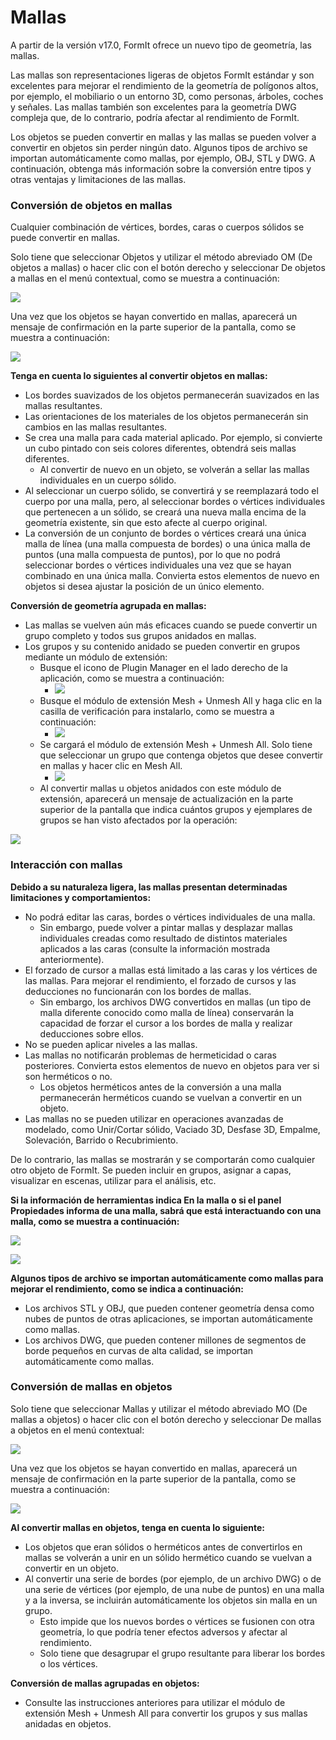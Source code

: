 # Mallas

A partir de la versión v17.0, FormIt ofrece un nuevo tipo de geometría, las mallas.

Las mallas son representaciones ligeras de objetos FormIt estándar y son excelentes para mejorar el rendimiento de la geometría de polígonos altos, por ejemplo, el mobiliario o un entorno 3D, como personas, árboles, coches y señales. Las mallas también son excelentes para la geometría DWG compleja que, de lo contrario, podría afectar al rendimiento de FormIt.

Los objetos se pueden convertir en mallas y las mallas se pueden volver a convertir en objetos sin perder ningún dato. Algunos tipos de archivo se importan automáticamente como mallas, por ejemplo, OBJ, STL y DWG. A continuación, obtenga más información sobre la conversión entre tipos y otras ventajas y limitaciones de las mallas.

### Conversión de objetos en mallas

Cualquier combinación de vértices, bordes, caras o cuerpos sólidos se puede convertir en mallas.

Solo tiene que seleccionar Objetos y utilizar el método abreviado OM \(De objetos a mallas\) o hacer clic con el botón derecho y seleccionar De objetos a mallas en el menú contextual, como se muestra a continuación:

![](../.gitbook/assets/context-menu_object-to-mesh.PNG)

Una vez que los objetos se hayan convertido en mallas, aparecerá un mensaje de confirmación en la parte superior de la pantalla, como se muestra a continuación:

![](../.gitbook/assets/success_object-to-mesh.PNG)

**Tenga en cuenta lo siguientes al convertir objetos en mallas:**

* Los bordes suavizados de los objetos permanecerán suavizados en las mallas resultantes.
* Las orientaciones de los materiales de los objetos permanecerán sin cambios en las mallas resultantes.
* Se crea una malla para cada material aplicado. Por ejemplo, si convierte un cubo pintado con seis colores diferentes, obtendrá seis mallas diferentes.
   * Al convertir de nuevo en un objeto, se volverán a sellar las mallas individuales en un cuerpo sólido.
* Al seleccionar un cuerpo sólido, se convertirá y se reemplazará todo el cuerpo por una malla, pero, al seleccionar bordes o vértices individuales que pertenecen a un sólido, se creará una nueva malla encima de la geometría existente, sin que esto afecte al cuerpo original.
* La conversión de un conjunto de bordes o vértices creará una única malla de línea \(una malla compuesta de bordes\) o una única malla de puntos \(una malla compuesta de puntos\), por lo que no podrá seleccionar bordes o vértices individuales una vez que se hayan combinado en una única malla. Convierta estos elementos de nuevo en objetos si desea ajustar la posición de un único elemento.

**Conversión de geometría agrupada en mallas:**

* Las mallas se vuelven aún más eficaces cuando se puede convertir un grupo completo y todos sus grupos anidados en mallas.
* Los grupos y su contenido anidado se pueden convertir en grupos mediante un módulo de extensión:
   * Busque el icono de Plugin Manager en el lado derecho de la aplicación, como se muestra a continuación:
      * ![](../.gitbook/assets/plugin-manager_icon.PNG)
   * Busque el módulo de extensión Mesh + Unmesh All y haga clic en la casilla de verificación para instalarlo, como se muestra a continuación:
      * ![](../.gitbook/assets/plugin-manager_mesh-unmesh-all.PNG)
   * Se cargará el módulo de extensión Mesh + Unmesh All. Solo tiene que seleccionar un grupo que contenga objetos que desee convertir en mallas y hacer clic en Mesh All.
      * ![](../.gitbook/assets/mesh-unmesh-all-plugin.PNG)
   * Al convertir mallas u objetos anidados con este módulo de extensión, aparecerá un mensaje de actualización en la parte superior de la pantalla que indica cuántos grupos y ejemplares de grupos se han visto afectados por la operación:

![](../.gitbook/assets/success_mesh-all.PNG)

### Interacción con mallas

**Debido a su naturaleza ligera, las mallas presentan determinadas limitaciones y comportamientos:**

* No podrá editar las caras, bordes o vértices individuales de una malla.
   * Sin embargo, puede volver a pintar mallas y desplazar mallas individuales creadas como resultado de distintos materiales aplicados a las caras \(consulte la información mostrada anteriormente\).
* El forzado de cursor a mallas está limitado a las caras y los vértices de las mallas. Para mejorar el rendimiento, el forzado de cursos y las deducciones no funcionarán con los bordes de mallas.
   * Sin embargo, los archivos DWG convertidos en mallas \(un tipo de malla diferente conocido como malla de línea\) conservarán la capacidad de forzar el cursor a los bordes de malla y realizar deducciones sobre ellos.
* No se pueden aplicar niveles a las mallas.
* Las mallas no notificarán problemas de hermeticidad o caras posteriores. Convierta estos elementos de nuevo en objetos para ver si son herméticos o no.
   * Los objetos herméticos antes de la conversión a una malla permanecerán herméticos cuando se vuelvan a convertir en un objeto.
* Las mallas no se pueden utilizar en operaciones avanzadas de modelado, como Unir/Cortar sólido, Vaciado 3D, Desfase 3D, Empalme, Solevación, Barrido o Recubrimiento.

De lo contrario, las mallas se mostrarán y se comportarán como cualquier otro objeto de FormIt. Se pueden incluir en grupos, asignar a capas, visualizar en escenas, utilizar para el análisis, etc.

**Si la información de herramientas indica En la malla o si el panel Propiedades informa de una malla, sabrá que está interactuando con una malla, como se muestra a continuación:**

![](../.gitbook/assets/snap_on-mesh.PNG)

![](../.gitbook/assets/properties-panel_mesh.PNG)

**Algunos tipos de archivo se importan automáticamente como mallas para mejorar el rendimiento, como se indica a continuación:**

* Los archivos STL y OBJ, que pueden contener geometría densa como nubes de puntos de otras aplicaciones, se importan automáticamente como mallas.
* Los archivos DWG, que pueden contener millones de segmentos de borde pequeños en curvas de alta calidad, se importan automáticamente como mallas.

### Conversión de mallas en objetos

Solo tiene que seleccionar Mallas y utilizar el método abreviado MO \(De mallas a objetos\) o hacer clic con el botón derecho y seleccionar De mallas a objetos en el menú contextual:

![](../.gitbook/assets/context-menu_mesh-to-object.PNG)

Una vez que los objetos se hayan convertido en mallas, aparecerá un mensaje de confirmación en la parte superior de la pantalla, como se muestra a continuación:

![](../.gitbook/assets/success_mesh-to-object.PNG)

**Al convertir mallas en objetos, tenga en cuenta lo siguiente:**

* Los objetos que eran sólidos o herméticos antes de convertirlos en mallas se volverán a unir en un sólido hermético cuando se vuelvan a convertir en un objeto.
* Al convertir una serie de bordes \(por ejemplo, de un archivo DWG\) o de una serie de vértices \(por ejemplo, de una nube de puntos\) en una malla y a la inversa, se incluirán automáticamente los objetos sin malla en un grupo.
   * Esto impide que los nuevos bordes o vértices se fusionen con otra geometría, lo que podría tener efectos adversos y afectar al rendimiento.
   * Solo tiene que desagrupar el grupo resultante para liberar los bordes o los vértices.

**Conversión de mallas agrupadas en objetos:**

* Consulte las instrucciones anteriores para utilizar el módulo de extensión Mesh + Unmesh All para convertir los grupos y sus mallas anidadas en objetos.

